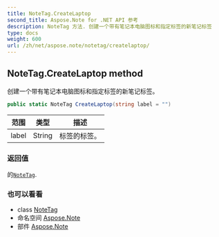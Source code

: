 ```yaml
---
title: NoteTag.CreateLaptop
second_title: Aspose.Note for .NET API 参考
description: NoteTag 方法. 创建一个带有笔记本电脑图标和指定标签的新笔记标签
type: docs
weight: 600
url: /zh/net/aspose.note/notetag/createlaptop/
---
```

## NoteTag.CreateLaptop method

创建一个带有笔记本电脑图标和指定标签的新笔记标签。

```csharp
public static NoteTag CreateLaptop(string label = "")
```

| 范围 | 类型 | 描述 |
| --- | --- | --- |
| label | String | 标签的标签。 |

### 返回值

的[`NoteTag`](../).

### 也可以看看

* class [NoteTag](../)
* 命名空间 [Aspose.Note](../../notetag/)
* 部件 [Aspose.Note](../../../)


